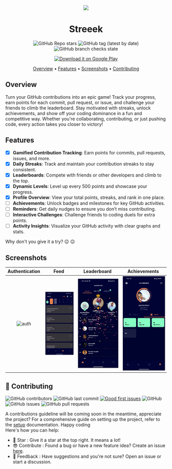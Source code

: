 <div align="center"> 

<p align="center"><img width=12% src=".github/images/logo.webp"></p>

# Streeek
![GitHub Repo stars](https://img.shields.io:/github/stars/bizilabs/streeek?style=for-the-badge) ![GitHub tag (latest by date)](https://img.shields.io:/github/v/tag/bizilabs/streeek?style=for-the-badge) ![GitHub branch checks state](https://img.shields.io:/github/checks-status/bizilabs/streeek/main?style=for-the-badge)

[![Download it on Google Play](<img src=".github/images/google_play_store.png" width="200" hspace="2" alt="auth" />)](https://play.google.com/store/apps/details?id=com.bizilabs.app.streeek.mobile&pcampaignid=web_share)

[Overview](#overview) •
[Features](#features) •
[Screenshots](#screenshots) •
[Contributing](#-contributing)

</div>

## Overview
Turn your GitHub contributions into an epic game! Track your progress, earn points for each commit, 
pull request, or issue, and challenge your friends to climb the leaderboard. Stay motivated with 
streaks, unlock achievements, and show off your coding dominance in a fun and competitive way. 
Whether you're collaborating, contributing, or just pushing code, every action takes you closer to 
victory!

## Features

- [x] **Gamified Contribution Tracking**: Earn points for commits, pull requests, issues, and more.
- [x] **Daily Streaks**: Track and maintain your contribution streaks to stay consistent.
- [x] **Leaderboards**: Compete with friends or other developers and climb to the top.
- [x] **Dynamic Levels**: Level up every 500 points and showcase your progress.
- [x] **Profile Overview**: View your total points, streaks, and rank in one place.
- [ ] **Achievements**: Unlock badges and milestones for key GitHub activities.
- [ ] **Reminders**: Get daily nudges to ensure you don’t miss contributing.
- [ ] **Interactive Challenges**: Challenge friends to coding duels for extra points.
- [ ] **Activity Insights**: Visualize your GitHub activity with clear graphs and stats.

Why don't you give it a try? :wink: :wink:

## Screenshots

|                                      Authentication                                       |                                      Feed                                       |                                       Leaderboard                                       |                                       Achievements                                       |
|:-----------------------------------------------------------------------------------------:|:-------------------------------------------------------------------------------:|:---------------------------------------------------------------------------------------:|:----------------------------------------------------------------------------------------:|
| <img src=".github/images/screens/authentication.png" width="200" hspace="2" alt="auth" /> | <img src=".github/images/screens/feed.png" width="200" hspace="2" alt="feed" /> | <img src=".github/images/screens/leaderboard.png" width="200" hspace="2" alt="feed" />  | <img src=".github/images/screens/achievements.png" width="200" hspace="2" alt="feed" />  |

## 🤩 Contributing

![GitHub contributors](https://img.shields.io:/github/contributors/bizilabs/streeek?style=for-the-badge) ![GitHub last commit](https://img.shields.io:/github/last-commit/bizilabs/streeek?style=for-the-badge) [![Good first issues](https://img.shields.io/github/issues/bizilabs/streeek/good%20first%20issue?style=for-the-badge)](https://github.com/bizilabs/streeek/issues?q=is%3Aissue+is%3Aopen+label%3A%22good+first+issue%22) ![GitHub](https://img.shields.io:/github/license/bizilabs/streeek?style=for-the-badge) ![GitHub issues](https://img.shields.io:/github/issues-raw/bizilabs/streeek?style=for-the-badge) ![GitHub pull requests](https://img.shields.io:/github/issues-pr/bizilabs/streeek?style=for-the-badge)

A contributions guideline will be coming soon in the meantime, appreciate the project? For a comprehensive guide on setting up the project, refer to the [setup](docs/SETUP.md) documentation. Happy coding  
Here's how you can help:

- 🌟 Star        : Give it a star at the top right. It means a lot!
- 😎 Contribute  : Found a bug or have a new feature idea? Create an issue [here](https://github.com/bizilabs/streeek/issues/new).
- 💬 Feedback    : Have suggestions and you're not sure? Open an issue or start a discussion.
